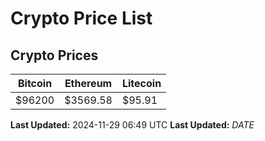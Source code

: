 # Crypto Price List

## Crypto Prices
| Bitcoin | Ethereum | Litecoin |
| ------- | -------- | -------- |
| $96200 | $3569.58 | $95.91 |
**Last Updated:** 2024-11-29 06:49 UTC
**Last Updated:** $DATE$
